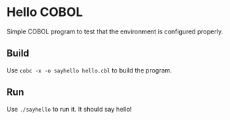 # Hello COBOL

Simple COBOL program to test that the environment is configured properly.

## Build

Use `cobc -x -o sayhello hello.cbl` to build the program.

## Run

Use `./sayhello` to run it.  It should say hello!
